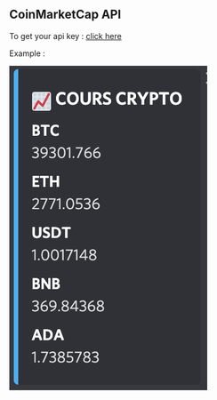 ## CoinMarketCap API

To get your api key : [click here](https://coinmarketcap.com/api/)

Example :

![alt text](example.png)
